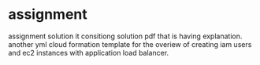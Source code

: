 # assignment
assignment solution
it consitiong solution pdf that is having explanation.
another yml cloud formation template for the overiew of creating iam users and ec2 instances with application load balancer.
